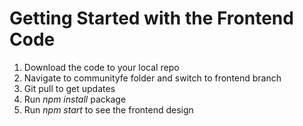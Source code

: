 # Getting Started with the Frontend Code
1. Download the code to your local repo
2. Navigate to communityfe folder and switch to frontend branch
3. Git pull to get updates
4. Run *npm install* package
5. Run *npm start* to see the frontend design



